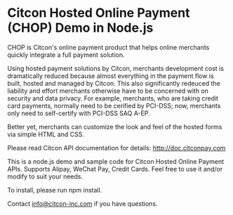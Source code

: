 # Citcon Hosted Online Payment (CHOP) Demo in Node.js

CHOP is Citcon's online payment product that helps online merchants quickly integrate a full payment solution.

Using hosted payment solutions by Citcon, merchants development cost is dramatically reduced because almost everything in the payment flow is built, hosted and managed by Citcon. This also significantly redeuced the liability and effort merchants otherwise have to be concerned with on security and data privacy. For example, merchants, who are taking credit card payments, normally need to be cerified by PCI-DSS; now, merchants only need to self-certify with PCI-DSS SAQ A-EP.

Better yet, merchants can customize the look and feel of the hosted forms via simple HTML and CSS.

Please read Citcon API documentation for details: http://doc.citconpay.com

This is a node.js demo and sample code for Citcon Hosted Online Payment APIs. Supports Alipay, WeChat Pay, Credit Cards. Feel free to use it and/or modify to suit your needs.

To install, please run npm install.

Contact info@citcon-inc.com if you have questions.
